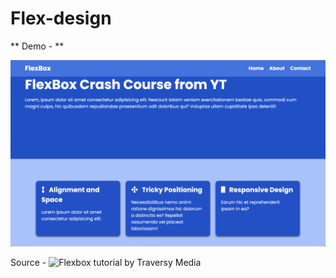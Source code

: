 # Flex-design

** Demo - **

![](assets/demo.png)

Source - ![Flexbox tutorial by Traversy Media](https://www.youtube.com/watch?v=3YW65K6LcIA)

